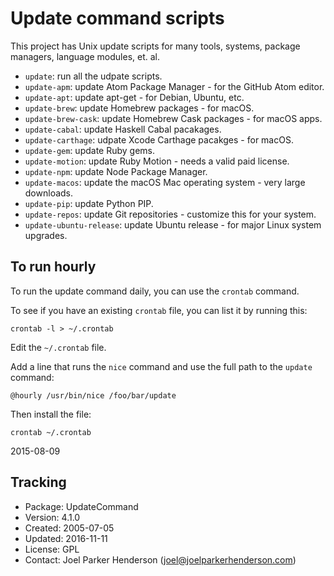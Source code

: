 # Update command scripts

This project has Unix update scripts for many tools,
systems, package managers, language modules, et. al.

 * `update`: run all the udpate scripts.
 * `update-apm`: update Atom Package Manager - for the GitHub Atom editor.
 * `update-apt`: update apt-get - for Debian, Ubuntu, etc.
 * `update-brew`: update Homebrew packages - for macOS.
 * `update-brew-cask`: update Homebrew Cask packages - for macOS apps.
 * `update-cabal`: update Haskell Cabal pacakages.
 * `update-carthage`: udpate Xcode Carthage pacakges - for macOS. 
 * `update-gem`: update Ruby gems.
 * `update-motion`: update Ruby Motion - needs a valid paid license.
 * `update-npm`: update Node Package Manager.
 * `update-macos`: update the macOS Mac operating system - very large downloads.
 * `update-pip`: update Python PIP.
 * `update-repos`: update Git repositories - customize this for your system.
 * `update-ubuntu-release`: update Ubuntu release - for major Linux system upgrades.

## To run hourly

To run the update command daily, you can use the `crontab` command.

To see if you have an existing `crontab` file, you can list it by running this:

    crontab -l > ~/.crontab

Edit the `~/.crontab` file.

Add a line that runs the `nice` command and use the full path to the `update` command:

    @hourly /usr/bin/nice /foo/bar/update

Then install the file:

    crontab ~/.crontab
2015-08-09


## Tracking

  * Package: UpdateCommand
  * Version: 4.1.0
  * Created: 2005-07-05
  * Updated: 2016-11-11
  * License: GPL
  * Contact: Joel Parker Henderson (joel@joelparkerhenderson.com)

